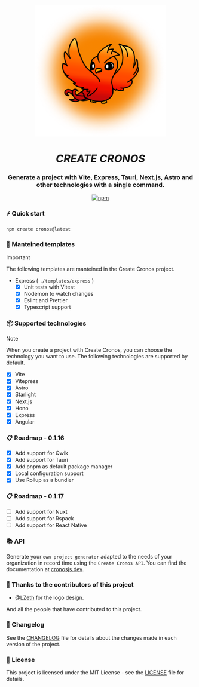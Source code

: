<div align="center">
<p><img alt="CRONOS" style="max-width:70%; min-width:70px;" src="./docs/public/cronos.png" /></p>

# **_CREATE CRONOS_**

### Generate a project with Vite, Express, Tauri, Next.js, Astro and other technologies with a single command.

[![npm](https://img.shields.io/npm/v/create-cronos?color=green&label=Create%20Cronos&style=for-the-badge)](https://www.npmjs.com/package/create-cronos)

</div>

### ⚡ Quick start

```bash
npm create cronos@latest
```

### 🚀 Manteined templates

> [!IMPORTANT]
> The following templates are manteined in the Create Cronos project.

  - Express ( `./templates/express` )
    - [x] Unit tests with Vitest
    - [x] Nodemon to watch changes
    - [x] Eslint and Prettier
    - [x] Typescript support

### 📦 Supported technologies

> [!NOTE]
> When you create a project with Create Cronos, you can choose the technology you want to use. The following technologies are supported by default.

- [x] Vite
- [x] Vitepress
- [x] Astro
- [x] Starlight
- [x] Next.js
- [x] Hono
- [x] Express
- [x] Angular

### 📋 Roadmap - 0.1.16

- [x] Add support for Qwik
- [x] Add support for Tauri
- [x] Add pnpm as default package manager
- [x] Local configuration support
- [x] Use Rollup as a bundler

### 📋 Roadmap - 0.1.17

- [ ] Add support for Nuxt
- [ ] Add support for Rspack
- [ ] Add support for React Native

### 📚 API

Generate your `own project generator` adapted to the needs of your organization in record time using the `Create Cronos API`. You can find the documentation at [cronosjs.dev](https://cronosjs.dev/).

### 🎉 Thanks to the contributors of this project

- [@LZeth](https://github.com/LZeth) for the logo design.

And all the people that have contributed to this project.

### 📜 Changelog

See the [CHANGELOG](CHANGELOG.md) file for details about the changes made in each version of the project.

### 📝 License

This project is licensed under the MIT License - see the [LICENSE](./LICENSE) file for details.
